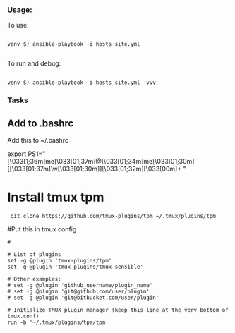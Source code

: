 ### Usage:

To use:

```

venv $) ansible-playbook -i hosts site.yml


```

To run and debug:

```

venv $) ansible-playbook -i hosts site.yml -vvv

```


### Tasks 




## Add to .bashrc

Add this to ~/.bashrc

export PS1="\[\033[1;36m\]me\[\033[01;37m\]@\[\033[01;34m\]me\[\033[01;30m\][\[\033[01;37m\]\w\[\033[01;30m\]]\[\033[01;32m\]\[\033[00m\]+ "





# Install tmux tpm 

```
 git clone https://github.com/tmux-plugins/tpm ~/.tmux/plugins/tpm

```


#Put this in tmux config

```
#

# List of plugins
set -g @plugin 'tmux-plugins/tpm'
set -g @plugin 'tmux-plugins/tmux-sensible'

# Other examples:
# set -g @plugin 'github_username/plugin_name'
# set -g @plugin 'git@github.com/user/plugin'
# set -g @plugin 'git@bitbucket.com/user/plugin'

# Initialize TMUX plugin manager (keep this line at the very bottom of tmux.conf)
run -b '~/.tmux/plugins/tpm/tpm'
```
